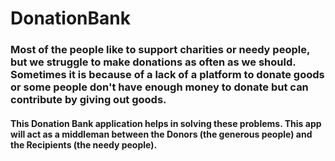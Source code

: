 # DonationBank

### Most of the people like to support charities or needy people, but we struggle to make donations as often as we should. Sometimes it is because of a lack of a platform to donate goods or some people don't have enough money to donate but can contribute by giving out goods.

#### This Donation Bank application helps in solving these problems. This app will act as a middleman between the Donors (the generous people) and the Recipients (the needy people).
